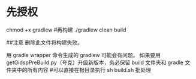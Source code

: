 # 先授权
chmod +x gradlew
#再构建
./gradlew clean build

##注意
删除此文件将构建失败。

用 gradle wrapper 命令生成的 gradlew 可能会有问题。
如果要用getGidspPreBuild.py（夸克）升级新版本，务必保留 build 文件夹和 gradle 文件夹中的所有内容 
#可以直接在根目录执行 sh build.sh 批处理
